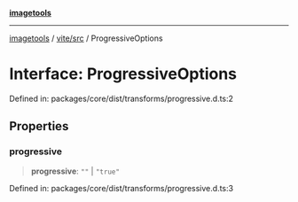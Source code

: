 [**imagetools**](../../../README.md)

***

[imagetools](../../../modules.md) / [vite/src](../README.md) / ProgressiveOptions

# Interface: ProgressiveOptions

Defined in: packages/core/dist/transforms/progressive.d.ts:2

## Properties

### progressive

> **progressive**: `""` \| `"true"`

Defined in: packages/core/dist/transforms/progressive.d.ts:3
